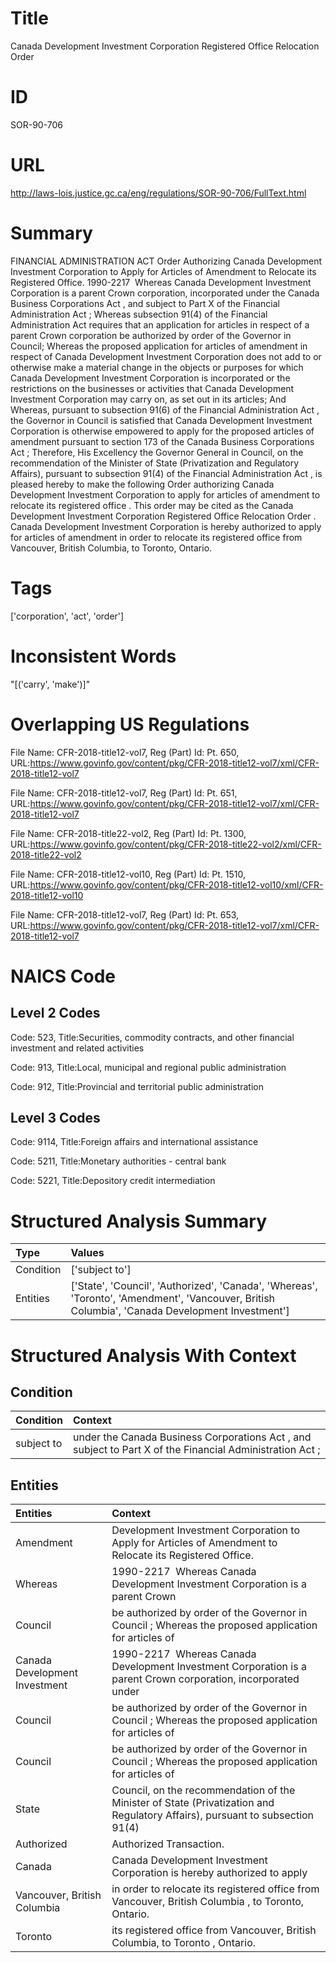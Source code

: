 # Title
Canada Development Investment Corporation Registered Office Relocation Order


# ID
SOR-90-706

# URL
http://laws-lois.justice.gc.ca/eng/regulations/SOR-90-706/FullText.html


# Summary
FINANCIAL ADMINISTRATION ACT Order Authorizing Canada Development Investment Corporation to Apply for Articles of Amendment to Relocate its Registered Office.
1990-2217  Whereas Canada Development Investment Corporation is a parent Crown corporation, incorporated under the  Canada Business Corporations Act , and subject to Part X of the  Financial Administration Act ; Whereas subsection 91(4) of the  Financial Administration Act  requires that an application for articles in respect of a parent Crown corporation be authorized by order of the Governor in Council; Whereas the proposed application for articles of amendment in respect of Canada Development Investment Corporation does not add to or otherwise make a material change in the objects or purposes for which Canada Development Investment Corporation is incorporated or the restrictions on the businesses or activities that Canada Development Investment Corporation may carry on, as set out in its articles; And Whereas, pursuant to subsection 91(6) of the  Financial Administration Act , the Governor in Council is satisfied that Canada Development Investment Corporation is otherwise empowered to apply for the proposed articles of amendment pursuant to section 173 of the  Canada Business Corporations Act ; Therefore, His Excellency the Governor General in Council, on the recommendation of the Minister of State (Privatization and Regulatory Affairs), pursuant to subsection 91(4) of the  Financial Administration Act , is pleased hereby to make the following  Order authorizing Canada Development Investment Corporation to apply for articles of amendment to relocate its registered office .
This order may be cited as the  Canada Development Investment Corporation Registered Office Relocation Order .
Canada Development Investment Corporation is hereby authorized to apply for articles of amendment in order to relocate its registered office from Vancouver, British Columbia, to Toronto, Ontario.


# Tags
['corporation', 'act', 'order']


# Inconsistent Words
"[('carry', 'make')]"


# Overlapping US Regulations
File Name: CFR-2018-title12-vol7, Reg (Part) Id: Pt. 650, URL:https://www.govinfo.gov/content/pkg/CFR-2018-title12-vol7/xml/CFR-2018-title12-vol7

File Name: CFR-2018-title12-vol7, Reg (Part) Id: Pt. 651, URL:https://www.govinfo.gov/content/pkg/CFR-2018-title12-vol7/xml/CFR-2018-title12-vol7

File Name: CFR-2018-title22-vol2, Reg (Part) Id: Pt. 1300, URL:https://www.govinfo.gov/content/pkg/CFR-2018-title22-vol2/xml/CFR-2018-title22-vol2

File Name: CFR-2018-title12-vol10, Reg (Part) Id: Pt. 1510, URL:https://www.govinfo.gov/content/pkg/CFR-2018-title12-vol10/xml/CFR-2018-title12-vol10

File Name: CFR-2018-title12-vol7, Reg (Part) Id: Pt. 653, URL:https://www.govinfo.gov/content/pkg/CFR-2018-title12-vol7/xml/CFR-2018-title12-vol7




# NAICS Code
## Level 2 Codes
Code: 523, Title:Securities, commodity contracts, and other financial investment and related activities

Code: 913, Title:Local, municipal and regional public administration

Code: 912, Title:Provincial and territorial public administration




## Level 3 Codes
Code: 9114, Title:Foreign affairs and international assistance

Code: 5211, Title:Monetary authorities - central bank

Code: 5221, Title:Depository credit intermediation







# Structured Analysis Summary
| Type      | Values                                                                                                                                          |
|:----------|:------------------------------------------------------------------------------------------------------------------------------------------------|
| Condition | ['subject to']                                                                                                                                  |
| Entities  | ['State', 'Council', 'Authorized', 'Canada', 'Whereas', 'Toronto', 'Amendment', 'Vancouver, British Columbia', 'Canada Development Investment'] |


# Structured Analysis With Context
 


## Condition
| Condition   | Context                                                                                                  |
|:------------|:---------------------------------------------------------------------------------------------------------|
| subject to  | under the Canada Business Corporations Act , and subject to Part X of the Financial Administration Act ; |


## Entities
| Entities                      | Context                                                                                                                      |
|:------------------------------|:-----------------------------------------------------------------------------------------------------------------------------|
| Amendment                     | Development Investment Corporation to Apply for Articles of Amendment  to Relocate its Registered Office.                    |
| Whereas                       | 1990-2217   Whereas Canada Development Investment Corporation is a parent Crown                                              |
| Council                       | be authorized by order of the Governor in Council ; Whereas the proposed application for articles of                         |
| Canada Development Investment | 1990-2217  Whereas  Canada Development Investment Corporation is a parent Crown corporation, incorporated under              |
| Council                       | be authorized by order of the Governor in Council ; Whereas the proposed application for articles of                         |
| Council                       | be authorized by order of the Governor in Council ; Whereas the proposed application for articles of                         |
| State                         | Council, on the recommendation of the Minister of State (Privatization and Regulatory Affairs), pursuant to subsection 91(4) |
| Authorized                    | Authorized  Transaction.                                                                                                     |
| Canada                        | Canada Development Investment Corporation is hereby authorized to apply                                                      |
| Vancouver, British Columbia   | in order to relocate its registered office from Vancouver, British Columbia , to Toronto, Ontario.                           |
| Toronto                       | its registered office from Vancouver, British Columbia, to Toronto , Ontario.                                                |


